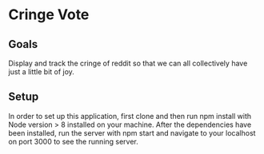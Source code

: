 # Cringe Vote

## Goals
Display and track the cringe of reddit so that we can all collectively
have just a little bit of joy.

## Setup
In order to set up this application, first clone and then run npm install
with Node version > 8 installed on your machine. After the dependencies
have been installed, run the server with npm start and navigate to your
localhost on port 3000 to see the running server.